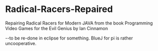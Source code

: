 # Radical-Racers-Repaired
Repairing Radical Racers for Modern JAVA from the book Programming Video Games for the Evil Genius by Ian Cinnamon


--to be re-done in eclipse for something. BlueJ for pi is rather uncooperative.
